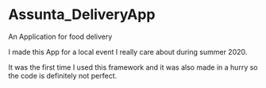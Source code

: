 # Assunta_DeliveryApp
An Application for food delivery

I made this App for a local event I really care about during summer 2020.

It was the first time I used this framework and it was also made in a hurry so the code is definitely not perfect.
